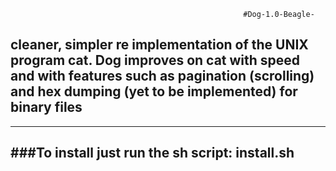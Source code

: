                                                         
                                                        #Dog-1.0-Beagle-
## cleaner, simpler re implementation of the UNIX program cat. Dog improves on cat with speed and with features such as pagination (scrolling) and hex dumping (yet to be implemented) for binary files


-------------------
###To install just run the sh script: install.sh
-------------------
